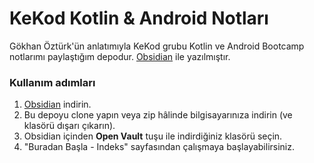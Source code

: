 # KeKod Kotlin & Android Notları
Gökhan Öztürk'ün anlatımıyla KeKod grubu Kotlin ve Android Bootcamp notlarımı paylaştığım depodur. [Obsidian](https://obsidian.md/) ile yazılmıştır.

### Kullanım adımları
1. [Obsidian](https://obsidian.md/) indirin.
2. Bu depoyu clone yapın veya zip hâlinde bilgisayarınıza indirin (ve klasörü dışarı çıkarın).
3. Obsidian içinden **Open Vault** tuşu ile indirdiğiniz klasörü seçin.
4. "Buradan Başla - Indeks" sayfasından çalışmaya başlayabilirsiniz.
